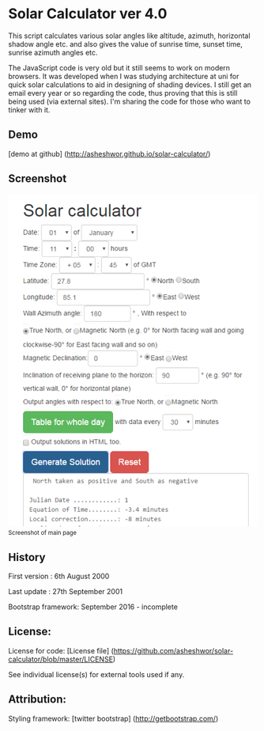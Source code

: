 # Solar Calculator ver 4.0

This script calculates various solar angles like altitude, azimuth, horizontal shadow angle etc. and also gives the value of sunrise time, sunset time, sunrise azimuth angles etc.

The JavaScript code is very old but it still seems to work on modern browsers. It was developed when I was studying architecture at uni for quick solar calculations to aid in designing of shading devices. I still get an email every year or so regarding the code, thus proving that this is still being used (via external sites). I'm sharing the code for those who want to tinker with it.

## Demo

[demo at github] (http://asheshwor.github.io/solar-calculator/)

## Screenshot

![page screenshot](img/solar2.png)
<small>Screenshot of main page</small>


## History

First version	: 6th August 2000

Last update	: 27th September 2001

Bootstrap framework: September 2016 - incomplete

## License:

License for code: [License file] (https://github.com/asheshwor/solar-calculator/blob/master/LICENSE)

See individual license(s) for external tools used if any.

## Attribution:

Styling framework: [twitter bootstrap] (http://getbootstrap.com/)